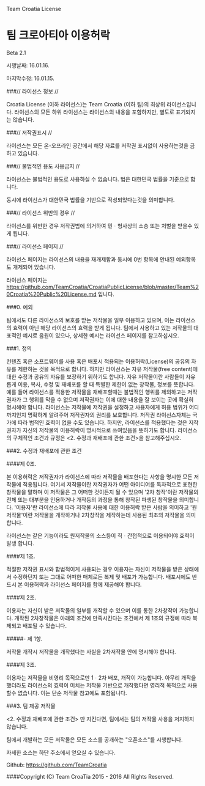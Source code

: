 ﻿Team Croatia License

팀 크로아티아 이용허락
==========
Beta 2.1

시행날짜: 16.01.16.

마지막수정: 16.01.15.



###// 라이선스 정보 //

Croatia License (이하 라이선스)는 Team Croatia (이하 팀)의 최상위 라이선스입니다. 라이선스의 모든 하위 라이선스는 라이선스의 내용을 포함하지만, 별도로 표기되지는 않습니다.



###// 저작권표시 //

라이선스는 모든 온-오프라인 공간에서 해당 자료를 저작권 표시없이 사용하는것을 금하고 있습니다. 
 


###// 불법적인 용도 사용금지 //

라이선스는 불법적인 용도로 사용하실 수 없습니다. 법은 대한민국 법률을 기준으로 합니다.

동시에 라이선스가 대한민국 법률을 기반으로 작성되었다는것을 의미합니다.
 


###// 라이선스 위반의 경우 //

라이선스를 위반한 경우 저작권법에 의거하여 민ᆞ형사상의 소송 또는 처벌을 받을수 있게 됩니다.
 


###// 라이선스 페이지 //

라이선스 페이지는 라이선스의 내용을 재개제함과 동시에 0번 항목에 안내된 예외항목도 개제되어 있습니다.

라이선스 페이지는 https://github.com/TeamCroatia/CroatiaPublicLicense/blob/master/Team%20Croatia%20Public%20License.md 입니다.



###0. 예외

팀에서도 다른 라이선스의 보호를 받는 저작물을 일부 이용하고 있으며, 이는 라이선스의 효력이 아닌 해당 라이선스의 효력을 받게 됩니다. 팀에서 사용하고 있는 저작물의 대표적인 예시로 음원이 있으나, 상세한 예시는 라이선스 페이지를 참고하십시오.



###1. 정의

컨텐츠 혹은 소프트웨어를 사용 혹은 배포시 적용되는 이용허락(License)의 공유의 자유를 제한하는 것을 목적으로 합니다. 하지만 라이선스는 자유 저작물(free content)에 대한 수정과 공유의 자유를 보장하기 위하기도 합니다. 자유 저작물이란 사람들이 자유롭게 이용, 복사, 수정 및 재배포를 할 때 특별한 제한이 없는 창작물, 정보를 뜻합니다. 예를 들어 라이선스를 적용한 저작물을 재배포할때는 불법적인 행위를 제외하고는 저작권자가 그 행위를 막을 수 없으며 저작권자는 이에 대한 내용을 잘 보이는 곳에 확실히 명시해야 합니다. 라이선스는 저작물에 저작권을 설정하고 사용자에게 허용 범위가 어디까지인지 명확하게 알려주어 저작권자의 권리를 보호합니다. 저작권 라이선스자체는 국가에 따라 법적인 효력이 없을 수도 있습니다. 하지만, 라이선스를 적용했다는 것은 저작권자가 자신의 저작물의 이용허락이 명시적으로 쓰여있음을 뜻하기도 합니다. 라이선스의 구체적인 조건과 규정은 <2. 수정과 재배포에 관한 조건>을 참고해주십시오.



###2. 수정과 재배포에 관한 조건

####제 0조.

본 이용허락은 저작권자가 라이선스에 따라 저작물을 배포한다는 사항을 명시한 모든 저작물에 적용됩니다. 여기서 저작물이란 저작권자가 어떤 아이디어를 독자적으로 표현한 창작물을 말하며 이 저작물은 그 어떠한 것이든지 될 수 있으며 '2차 창작'이란 저작물의 전체 또는 대부분을 인용하거나 개작등의 과정을 통해 창작된 파생된 창작물을 의미합니다. '이용자'란 라이선스에 따라 저작물 사용에 대한 이용허락 받은 사람을 의미하고 '원저작물'이란 저작물을 개작하거나 2차창작을 제작하는데 사용된 최초의 저작물을 의미합니다.

라이선스는 같은 기능이라도 원저작물의 소스등이 직ᆞ간접적으로 이용되어야 효력이 발생 합니다.

####제 1조.

적절한 저작권 표시와 합법적이게 사용되는 경우 이용자는 자신이 저작물을 받은 상태에서 수정하던지 또는 그대로 어떠한 매체로든 복제 및 배포가 가능합니다. 배포시에도 반드시 본 이용허락과 라이선스 페이지를 함께 제공해야 합니다.

####제 2조.

이용자는 자신이 받은 저작물의 일부를 개작할 수 있으며 이를 통한 2차창작이 가능합니다. 개작된 2차창작물은 아래의 조건에 만족시킨다는 조건에서 제 1조의 규정에 따라 복제되고 배포될 수 있습니다.

#####- 제 1항.

저작물 개작시 저작물을 개작했다는 사실을 2차저작물 안에 명시해야 합니다. 

####제 3조.

이용자는 저작물을 비영리 목적으로만 1ᆞ2차 배포, 개작이 가능합니다. 아무리 개작을 했더라도 라이선스의 효력이 미치는 저작물 기반으로 개작했다면 영리적 목적으로 사용할수 없습니다. 이는 단순 저작물 참고에도 포함됩니다.




###3. 팀 제공 저작물

<2. 수정과 재배포에 관한 조건> 만 지킨다면, 팀에서는 팀의 저작물 사용을 저지하지 않습니다.

팀에서 개발하는 모든 저작물은 모든 소스를 공개하는 "오픈소스"를 시행합니다.

자세한 소스는 하단 주소에서 얻으실 수 있습니다.

Github: https://github.com/TeamCroatia

 


####Copyright (C) Team CroaTia 2015 - 2016 All Rights Reserved.